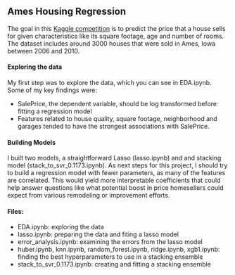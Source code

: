 ## Ames Housing Regression
The goal in this [Kaggle competition](https://www.kaggle.com/c/house-prices-advanced-regression-techniques) 
is to predict the price that a house sells for given characteristics like its square footage, age and number of rooms. The dataset includes around 3000 houses that were sold in Ames, Iowa between 2006 and 2010.

#### Exploring the data
My first step was to explore the data, which you can see in EDA.ipynb. Some of my key findings were:
- SalePrice, the dependent variable, should be log transformed before fitting a regression model
- Features related to house quality, square footage, neighborhood and garages tended to have the strongest associations with SalePrice.

#### Building Models
I built two models, a straightforward Lasso (lasso.ipynb) and and stacking model (stack_to_svr_0.1173.ipynb). As next steps for this project, I should try to build a regression model with fewer parameters, as many of the features are correlated. This would yield more interpretable coefficients that could help answer questions like what potential boost in price homesellers could expect from various remodeling or improvement efforts. 


#### Files:
- EDA.ipynb: exploring the data
- lasso.ipynb: preparing the data and fiting a lasso model
- error_analysis.ipynb: examining the errors from the lasso model
- huber.ipynb, knn.ipynb, random_forest.ipynb, ridge.ipynb, xgb1.ipynb: finding the best hyperparameters to use in a stacking ensemble
- stack_to_svr_0.1173.ipynb: creating and fitting a stacking ensemble


